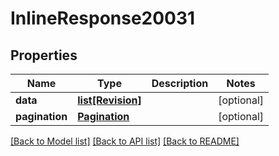 # InlineResponse20031

## Properties
Name | Type | Description | Notes
------------ | ------------- | ------------- | -------------
**data** | [**list[Revision]**](Revision.md) |  | [optional] 
**pagination** | [**Pagination**](Pagination.md) |  | [optional] 

[[Back to Model list]](../README.md#documentation-for-models) [[Back to API list]](../README.md#documentation-for-api-endpoints) [[Back to README]](../README.md)

